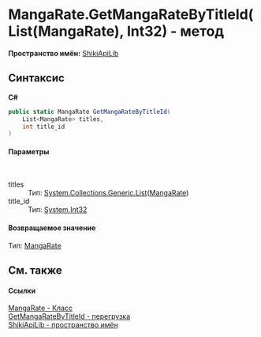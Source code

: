 # MangaRate.GetMangaRateByTitleId(List(MangaRate), Int32) - метод
 

**Пространство имён:**&nbsp;<a href="N_ShikiApiLib.md">ShikiApiLib</a><br />

## Синтаксис

**C#**<br />
``` C#
public static MangaRate GetMangaRateByTitleId(
	List<MangaRate> titles,
	int title_id
)
```


#### Параметры
&nbsp;<dl><dt>titles</dt><dd>Тип:&nbsp;<a href="http://msdn2.microsoft.com/ru-ru/library/6sh2ey19" target="_blank">System.Collections.Generic.List</a>(<a href="T_ShikiApiLib_MangaRate.md">MangaRate</a>)<br /></dd><dt>title_id</dt><dd>Тип:&nbsp;<a href="http://msdn2.microsoft.com/ru-ru/library/td2s409d" target="_blank">System.Int32</a><br /></dd></dl>

#### Возвращаемое значение
Тип:&nbsp;<a href="T_ShikiApiLib_MangaRate.md">MangaRate</a>

## См. также


#### Ссылки
<a href="T_ShikiApiLib_MangaRate.md">MangaRate - Класс</a><br /><a href="Overload_ShikiApiLib_MangaRate_GetMangaRateByTitleId.md">GetMangaRateByTitleId - перегрузка</a><br /><a href="N_ShikiApiLib.md">ShikiApiLib - пространство имён</a><br />